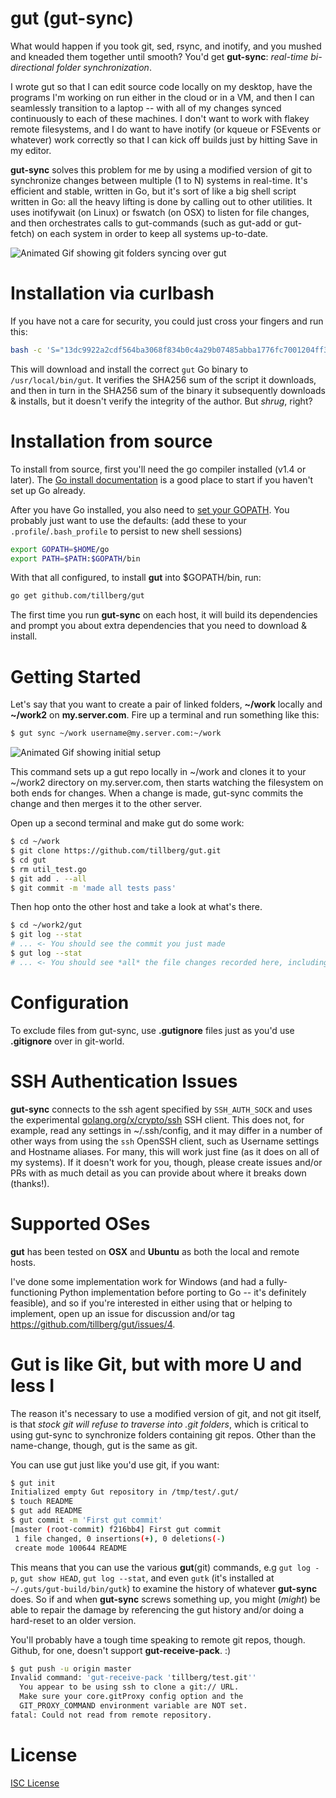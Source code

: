 gut (gut-sync)
==============

What would happen if you took git, sed, rsync, and inotify, and you mushed and kneaded
them together until smooth? You'd get **gut-sync**: *real-time bi-directional folder synchronization*.

I wrote gut so that I can edit source code locally on my desktop, have the programs I'm
working on run either in the cloud or in a VM, and then I can seamlessly transition
to a laptop -- with all of my changes synced continuously to each of these machines.
I don't want to work with flakey remote filesystems, and I do want to have inotify
(or kqueue or FSEvents or whatever) work correctly so that I can kick off builds just
by hitting Save in my editor.

**gut-sync** solves this problem for me by using a modified version of git to synchronize
changes between multiple (1 to N) systems in real-time. It's efficient and stable, written
in Go, but it's sort of like a big shell script written in Go: all the heavy lifting is done
by calling out to other utilities. It uses inotifywait (on Linux) or fswatch (on OSX) to
listen for file changes, and then orchestrates calls to gut-commands (such as gut-add or
gut-fetch) on each system in order to keep all systems up-to-date.

![Animated Gif showing git folders syncing over gut](https://www.tillberg.us/c/b7d8d602e634931c50f957aeb58f9a2c5c4931545b96d6f276cb45d1eca434fe/gut-git.gif)

Installation via curlbash
=========================

If you have not a care for security, you could just cross your fingers and run this:

```sh
bash -c 'S="13dc9922a2cdf564ba3068f834b0c4a29b07485abba1776fc7001204ff34ebf3";T="/tmp/gut.sh";set -e;wget -qO- "https://www.tillberg.us/c/$S/gut-1.0.0.sh">$T; echo "$S  $T"|shasum -a256 -c-;bash $T;rm $T'
```

This will download and install the correct `gut` Go binary to `/usr/local/bin/gut`. It verifies
the SHA256 sum of the script it downloads, and then in turn in the SHA256 sum of the binary it
subsequently downloads & installs, but it doesn't verify the integrity of the author.
But *shrug*, right?

Installation from source
========================

To install from source, first you'll need the go compiler installed (v1.4 or later).
The [Go install documentation][Go Install] is a good place to start if you haven't set
up Go already.

After you have Go installed, you also need to [set your GOPATH][Go Setup]. You probably just want to
use the defaults: (add these to your `.profile`/`.bash_profile` to persist to new shell sessions)

```sh
export GOPATH=$HOME/go
export PATH=$PATH:$GOPATH/bin
```

With that all configured, to install **gut** into $GOPATH/bin, run:

```sh
go get github.com/tillberg/gut
```

The first time you run **gut-sync** on each host, it will build its dependencies and
prompt you about extra dependencies that you need to download & install.

Getting Started
===============

Let's say that you want to create a pair of linked folders, **~/work** locally and
**~/work2** on **my.server.com**. Fire up a terminal and run something like this:

```sh
$ gut sync ~/work username@my.server.com:~/work
```

![Animated Gif showing initial setup](https://www.tillberg.us/c/395daa91a84e82c77d5c0c874f4eb11ec58d2170f8424d34de19b155a6fc2a0c/gut-init.gif)

This command sets up a gut repo locally in ~/work and clones it to your ~/work2
directory on my.server.com, then starts watching the filesystem on both ends for
changes. When a change is made, gut-sync commits the change and then merges it
to the other server.

Open up a second terminal and make gut do some work:

```sh
$ cd ~/work
$ git clone https://github.com/tillberg/gut.git
$ cd gut
$ rm util_test.go
$ git add . --all
$ git commit -m 'made all tests pass'
```

Then hop onto the other host and take a look at what's there.

```sh
$ cd ~/work2/gut
$ git log --stat
# ... <- You should see the commit you just made
$ gut log --stat
# ... <- You should see *all* the file changes recorded here, including inside ~/work2/gut/.git/
```

Configuration
=============

To exclude files from gut-sync, use **.gutignore** files just as you'd use **.gitignore** over in
git-world.

SSH Authentication Issues
=========================

**gut-sync** connects to the ssh agent specified by `SSH_AUTH_SOCK` and uses the experimental
[golang.org/x/crypto/ssh][crypto/ssh] SSH client. This does not, for example, read any settings
in ~/.ssh/config, and it may differ in a number of other ways from using the `ssh` OpenSSH client,
such as Username settings and Hostname aliases. For many, this will work just fine (as it does
on all of my systems). If it doesn't work for you, though, please create issues and/or PRs with
as much detail as you can provide about where it breaks down (thanks!).

Supported OSes
==============

**gut** has been tested on **OSX** and **Ubuntu** as both the local and remote hosts.

I've done some implementation work for Windows (and had a fully-functioning Python implementation
before porting to Go -- it's definitely feasible), and so if you're interested in either using that
or helping to implement, open up an issue for discussion and/or tag https://github.com/tillberg/gut/issues/4.

Gut is like Git, but with more U and less I
===========================================

The reason it's necessary to use a modified version of git, and not git itself,
is that *stock git will refuse to traverse into .git folders*, which is critical
to using gut-sync to synchronize folders containing git repos. Other than the
name-change, though, gut is the same as git.

You can use gut just like you'd use git, if you want:

```sh
$ gut init
Initialized empty Gut repository in /tmp/test/.gut/
$ touch README
$ gut add README
$ gut commit -m 'First gut commit'
[master (root-commit) f216bb4] First gut commit
 1 file changed, 0 insertions(+), 0 deletions(-)
 create mode 100644 README
```

This means that you can use the various **gut**(git) commands, e.g `gut log -p`,
`gut show HEAD`, `gut log --stat`, and even `gutk` (it's installed at
`~/.guts/gut-build/bin/gutk`) to examine the history of whatever **gut-sync**
does. So if and when **gut-sync** screws something up, you might (*might*) be
able to repair the damage by referencing the gut history and/or doing a
hard-reset to an older version.

You'll probably have a tough time speaking to remote git repos, though. Github,
for one, doesn't support **gut-receive-pack**. :)

```sh
$ gut push -u origin master
Invalid command: 'gut-receive-pack 'tillberg/test.git''
  You appear to be using ssh to clone a git:// URL.
  Make sure your core.gitProxy config option and the
  GIT_PROXY_COMMAND environment variable are NOT set.
fatal: Could not read from remote repository.
```

License
=======

[ISC License][ISC License]

[Go Install]: https://golang.org/doc/install
[Go Setup]: https://golang.org/doc/code.html
[crypto/ssh]: https://godoc.org/golang.org/x/crypto/ssh
[ISC License]: https://github.com/tillberg/gut/blob/master/LICENSE
